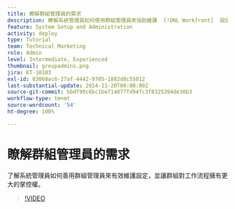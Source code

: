 ```yaml
---
title: 瞭解群組管理員的需求
description: 瞭解系統管理員如何使用群組管理員來協助維護  [!DNL Workfront]  設定，同時讓群組對其工作擁有更大的控制。
feature: System Setup and Administration
activity: deploy
type: Tutorial
team: Technical Marketing
role: Admin
level: Intermediate, Experienced
thumbnail: groupadmins.png
jira: KT-10103
exl-id: 03060ac6-27af-4442-9705-1882d8c55012
last-substantial-update: 2024-11-20T00:00:00Z
source-git-commit: bbdf99c6bc1be714077fd94fc3f8325394de36b3
workflow-type: tm+mt
source-wordcount: '54'
ht-degree: 100%

---
```


# 瞭解群組管理員的需求

了解系統管理員如何善用群組管理員來有效維護設定，並讓群組對工作流程擁有更大的掌控權。

>[!VIDEO](https://video.tv.adobe.com/v/3439334/?quality=12&learn=on&enablevpops=1&captions=chi_hant)


